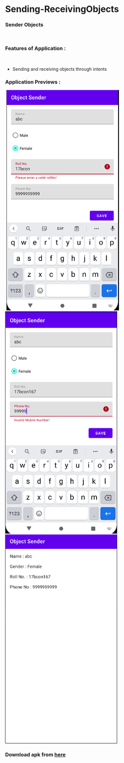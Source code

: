 # Sending-ReceivingObjects
### Sender Objects
​
### Features of Application :
​
- Sending and receiving objects through intents
​
### Application Previews :
​
![1..png](https://github.com/priyal-gopawat/Storage/blob/main/Sending%20Objects/1..png)
​
![2..png](https://github.com/priyal-gopawat/Storage/blob/main/Sending%20Objects/2..png)
​
![3..png](https://github.com/priyal-gopawat/Storage/blob/main/Sending%20Objects/3..png)
​
### Download apk from [here](https://github.com/priyal-gopawat/Sending-ReceivingObjects/releases/download/1.0/app-debug.apk)
